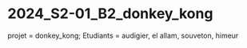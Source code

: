 # 2024_S2-01_B2_donkey_kong
projet =  donkey_kong; Etudiants = audigier, el allam, souveton, himeur
